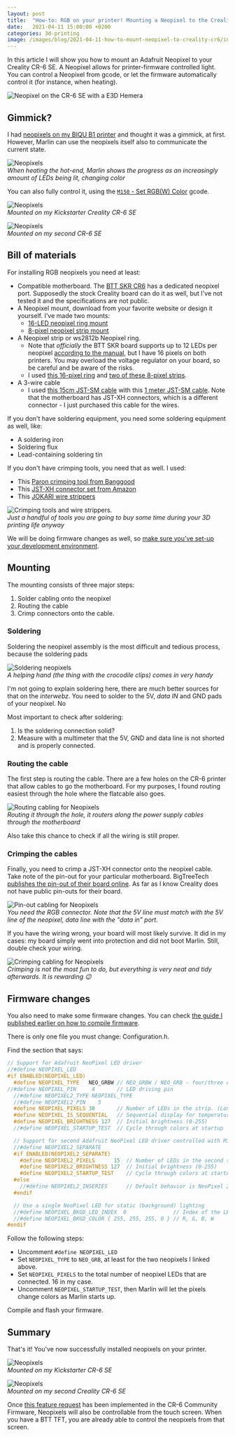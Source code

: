 ```yaml
---
layout: post
title:  "How-to: RGB on your printer! Mounting a Neopixel to the Creality CR-6 SE"
date:   2021-04-11 15:00:00 +0200
categories: 3d-printing
image: /images/blog/2021-04-11-how-to-mount-neopixel-to-creality-cr6/intro.jpg
---
```


In this article I will show you how to mount an Adafruit Neopixel to your Creality CR-6 SE. A Neopixel allows for printer-firmware controlled light. You can control a Neopixel from gcode, or let the firmware automatically control it (for instance, when heating).

![Neopixel on the CR-6 SE with a E3D Hemera](/images/blog/2021-04-11-how-to-mount-neopixel-to-creality-cr6/intro.jpg)

## Gimmick?

<style scoped>
  img + p, img + em {
    clear: both;
    display: block;
  }
</style>

I had [neopixels on my BIQU B1 printer](/blog/2020/10/18/biqu-b1-review) and thought it was a gimmick, at first. However, Marlin can use the neopixels itself also to communicate the current state.

![Neopixels](/images/blog/2021-04-11-how-to-mount-neopixel-to-creality-cr6/status-led.jpg)
*When heating the hot-end, Marlin shows the progress as an increasingly amount of LEDs being lit, changing color*

You can also fully control it, using the [`M150` - Set RGB(W) Color](https://marlinfw.org/docs/gcode/M150.html) gcode.

![Neopixels](/images/blog/2021-04-11-how-to-mount-neopixel-to-creality-cr6/printer2a.jpg)
*Mounted on my Kickstarter Creality CR-6 SE*

![Neopixels](/images/blog/2021-04-11-how-to-mount-neopixel-to-creality-cr6/printer1a.jpg)
*Mounted on my second CR-6 SE*

## Bill of materials

For installing RGB neopixels you need at least:

- Compatible motherboard. The [BTT SKR CR6](/blog/2021/01/24/bigtreetrech-skr-cr6-review) has a dedicated neopixel port. Supposedly the stock Creality board can do it as well, but I've not tested it and the specifications are not public.
- A Neopixel mount, download from your favorite website or design it yourself. I've made two mounts:
  - [16-LED neopixel ring mount](https://www.thingiverse.com/thing:4821571)
  - [8-pixel neopixel strip mount](https://www.thingiverse.com/thing:4823634)
- A Neopixel strip or ws2812b Neopixel ring. 
  - Note that *officially* the BTT SKR board supports up to 12 LEDs per neopixel [according to the manual](https://github.com/bigtreetech/BIGTREETECH-SKR-CR6/blob/master/Hardware/BTT%20SKR-CR6-User%20Manual.pdf), but I have 16 pixels on both printers. You may overload the voltage regulator on your board, so be careful and be aware of the risks.
  - I used [this 16-pixel ring](https://www.kiwi-electronics.nl/neopixel-ring-16x-ws2812-5050-rgb-led-met-drivers) and [two of these 8-pixel strips](https://www.kiwi-electronics.nl/neopixel-stick-8x-rgb-leds).
- A 3-wire cable
  - I used [this 15cm JST-SM cable](https://www.kiwi-electronics.nl/3-weg-jst-sm-female-connector-met-kabel) with this [1 meter JST-SM cable](https://www.kiwi-electronics.nl/3-weg-jst-sm-verlengkabel-1m). Note that the motherboard has JST-XH connectors, which is a different connector - I just purchased this cable for the wires.

If you don't have soldering equipment, you need some soldering equipment as well, like:

- A soldering iron
- Soldering flux
- Lead-containing soldering tin

If you don't have crimping tools, you need that as well. I used:

- This [Paron crimping tool from Banggood](https://banggood.app.link/MXPKIXxdnfb)
- This [JST-XH connector set from Amazon](https://www.amazon.nl/gp/product/B082ZLYRRN/ref=ppx_yo_dt_b_asin_title_o01_s00?ie=UTF8&psc=1)
- This [JOKARI wire strippers](https://www.amazon.nl/gp/product/B002BDNL4Q/ref=ppx_yo_dt_b_asin_title_o02_s00?ie=UTF8&psc=1)

![Crimping tools and wire strippers.](/images/blog/2021-01-19-mounting-the-biqu-h2-to-creality-cr6/00-tools.jpg)
*Just a handful of tools you are going to buy some time during your 3D printing life anyway*

We will be doing firmware changes as well, so [make sure you've set-up your development environment](/blog/2021/01/08/how-to-compile-cr6community-marlin-with-vscode-platformio).

## Mounting

The mounting consists of three major steps: 

1. Solder cabling onto the neopixel
2. Routing the cable
3. Crimp connectors onto the cable.

### Soldering

Soldering the neopixel assembly is the most difficult and tedious process, because the soldering pads 

![Soldering neopixels](/images/blog/2021-04-11-how-to-mount-neopixel-to-creality-cr6/mount-soldering.jpg)
*A helping hand (the thing with the crocodile clips) comes in very handy*

I'm not going to explain soldering here, there are much better sources for that on the *interwebz*. You need to solder to the 5V, *data IN* and GND pads of your neopixel. No

Most important to check after soldering:

1. Is the soldering connection solid?
2. Measure with a multimeter that the 5V, GND and data line is not shorted and is properly connected.

### Routing the cable

The first step is routing the cable. There are a few holes on the CR-6 printer that allow cables to go the motherboard. For my purposes, I found routing easiest through the hole where the flatcable also goes. 

![Routing cabling for Neopixels](/images/blog/2021-04-11-how-to-mount-neopixel-to-creality-cr6/mount-cable-routing.jpg)
*Routing it through the hole, it routers along the power supply cables through the motherboard*

Also take this chance to check if all the wiring is still proper. 

### Crimping the cables

Finally, you need to crimp a JST-XH connector onto the neopixel cable. Take note of the pin-out for your particular motherboard. BigTreeTech [publishes the pin-out of their board online](https://github.com/bigtreetech/BIGTREETECH-SKR-CR6/blob/master/Hardware/BTT%20SKR-CR6-Pin.pdf). As far as I know Creality does not have public pin-outs for their board.

![Pin-out cabling for Neopixels](/images/blog/2021-04-11-how-to-mount-neopixel-to-creality-cr6/pinout.png)
*You need the RGB connector. Note that the 5V line must match with the 5V line of the neopixel, data line with the "data in" port.*

If you have the wiring wrong, your board will most likely survive. It did in my cases: my board simply went into protection and did not boot Marlin. Still, double check your wiring.

![Crimping cabling for Neopixels](/images/blog/2021-04-11-how-to-mount-neopixel-to-creality-cr6/mount-crimped-cable.jpg)
*Crimping is not the most fun to do, but everything is very neat and tidy afterwards. It is rewarding 😉*

## Firmware changes

You also need to make some firmware changes. You can check [the guide I published earlier on how to compile firmware](/blog/2021/01/08/how-to-compile-cr6community-marlin-with-vscode-platformio).

There is only one file you must change: Configuration.h.

Find the section that says:

```C++
// Support for Adafruit NeoPixel LED driver
//#define NEOPIXEL_LED
#if ENABLED(NEOPIXEL_LED)
  #define NEOPIXEL_TYPE   NEO_GRBW // NEO_GRBW / NEO_GRB - four/three channel driver type (defined in Adafruit_NeoPixel.h)
//#define NEOPIXEL_PIN     4       // LED driving pin
  //#define NEOPIXEL2_TYPE NEOPIXEL_TYPE
  //#define NEOPIXEL2_PIN    5
  #define NEOPIXEL_PIXELS 30       // Number of LEDs in the strip. (Longest strip when NEOPIXEL2_SEPARATE is disabled.)
  #define NEOPIXEL_IS_SEQUENTIAL   // Sequential display for temperature change - LED by LED. Disable to change all LEDs at once.
  #define NEOPIXEL_BRIGHTNESS 127  // Initial brightness (0-255)
  //#define NEOPIXEL_STARTUP_TEST  // Cycle through colors at startup

  // Support for second Adafruit NeoPixel LED driver controlled with M150 S1 ...
  //#define NEOPIXEL2_SEPARATE
  #if ENABLED(NEOPIXEL2_SEPARATE)
    #define NEOPIXEL2_PIXELS      15  // Number of LEDs in the second strip
    #define NEOPIXEL2_BRIGHTNESS 127  // Initial brightness (0-255)
    #define NEOPIXEL2_STARTUP_TEST    // Cycle through colors at startup
  #else
    //#define NEOPIXEL2_INSERIES      // Default behavior is NeoPixel 2 in parallel
  #endif

  // Use a single NeoPixel LED for static (background) lighting
  //#define NEOPIXEL_BKGD_LED_INDEX  0               // Index of the LED to use
  //#define NEOPIXEL_BKGD_COLOR { 255, 255, 255, 0 } // R, G, B, W
#endif

```

Follow the following steps:
- Uncomment `#define NEOPIXEL_LED`
- Set `NEOPIXEL_TYPE` to `NEO_GRB`, at least for the two neopixels I linked above.
- Set `NEOPIXEL_PIXELS` to the total number of neopixel LEDs that are connected. 16 in my case.
- Uncomment `NEOPIXEL_STARTUP_TEST`, then Marlin will let the pixels change colors as Marlin starts up.

Compile and flash your firmware. 

## Summary 

That's it! You've now successfully installed neopixels on your printer. 

![Neopixels](/images/blog/2021-04-11-how-to-mount-neopixel-to-creality-cr6/printer2b.jpg)
*Mounted on my Kickstarter CR-6 SE*

![Neopixels](/images/blog/2021-04-11-how-to-mount-neopixel-to-creality-cr6/printer1b.jpg)
*Mounted on my second Creality CR-6 SE*

Once [this feature request](https://github.com/CR6Community/Marlin/issues/231) has been implemented in the CR-6 Community Firmware, Neopixels will also be controllable from the touch screen. When you have a BTT TFT, you are already able to control the neopixels from that screen.

